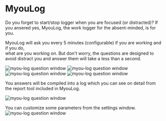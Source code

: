 # MyouLog

Do you forget to start/stop logger when you are focused (or distracted)? 
If you ansered yes, MyouLog, the work logger for the absent-minded, is for you.

MyouLog will ask you every 5 minutes (configurable) if you are working and if you do,  
what are you working on. But don't worry, the questions are designed to avoid distract you and answer them will take a less than a second. 

![myou-log question window](http://pixelements.net/myou/myou-log/screenshots/myou_log_05.png)
![myou-log question window](http://pixelements.net/myou/myou-log/screenshots/myou_log_02.png)
![myou-log question window](http://pixelements.net/myou/myou-log/screenshots/myou_log_00.png)
![myou-log question window](http://pixelements.net/myou/myou-log/screenshots/myou_log_01.png)


You answers will be compiled into a log which you can see on detail from the report tool included in MyouLog.

![myou-log question window](http://pixelements.net/myou/myou-log/screenshots/myou_log_04.png)

You can customize some parameters from the settings window. 
![myou-log question window](http://pixelements.net/myou/myou-log/screenshots/myou_log_03.png)
